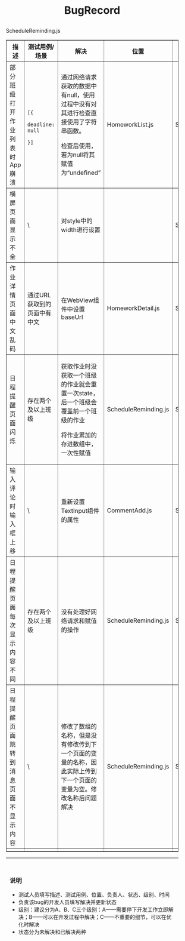 <div style = "margin: 10px">
<h1 align = "center">BugRecord</h1>
<div style = "padding: 10px">
<table border = "1" style = "width:100%">
  <colgroup>
    <col style = "width:25%">
    <col style = "width:15%">
    <col style = "width:30%">
    <col style = "width:10%">
    <col style = "width:10%">
    <col style = "width:10%">
  </colgroup>
  <thead>
    <tr><th>描述</th><th>测试用例/场景</th><th>解决</th><th>位置</th><th>状态</th><th>级别</th></tr>
  </thead>
  <tbody>
    <tr>
      <td>部分班级打开作业列表时App崩溃</td>
      <td>
        <code>
          [{
            deadline: null
          }]
        </code>
      </td>
      <td><p>通过网络请求获取的数据中有null，使用过程中没有对其进行检查直接使用了字符串函数。</p><p>检查后使用，若为null将其赋值为“undefined”<p></td>
      <td>HomeworkList.js</td>
      <td>Solved</td>
      <td>A</td>
    </tr>
    <tr>
      <td>横屏页面显示不全</td>
      <td>\</td>
      <td>对style中的width进行设置</td>
      <td></td>
      <td>Solved</td>
      <td>B</td>
    </tr>
    <tr>
      <td>作业详情页面中文乱码</td>
      <td>通过URL获取到的页面中有中文</td>
      <td>在WebView组件中设置baseUrl</td>
      <td>HomeworkDetail.js</td>
      <td>Solved</td>
      <td>B</td>
    </tr>
    <tr>
      <td>日程提醒页面闪烁</td>
      <td>存在两个及以上班级</td>
      <td><p>获取作业时没获取一个班级的作业就会重置一次state，后一个班级会覆盖前一个班级的作业</p><p>将作业累加的存进数组中，一次性赋值</p></td>
      <td>ScheduleReminding.js</td>
      <td>Solved</td>
      <td>A</td>ScheduleReminding.js
    </tr>
    <tr>
      <td>输入评论时输入框上移</td>
      <td>\</td>
      <td>重新设置TextInput组件的属性</td>
      <td>CommentAdd.js</td>
      <td>Solved</td>
      <td>B</td>
    </tr>
    <tr>
      <td>日程提醒页面每次显示内容不同</td>
      <td>存在两个及以上班级</td>
      <td>没有处理好网络请求和赋值的操作</td>
      <td>ScheduleReminding.js</td>
      <td>Solved</td>
      <td>A</td>
    </tr>
    <tr>
      <td>日程提醒页面跳转到消息页面不显示内容</td>
      <td>\</td>
      <td>修改了数组的名称，但是没有修改传到下一个页面的变量的名称，因此实际上传到下一个页面的变量为空。修改名称后问题解决</td>
      <td>ScheduleReminding.js</td>
      <td>Solved</td>
      <td>A</td>
    </tr>
    <tr>
      <td></td>
      <td></td>
      <td></td>
      <td></td>
      <td></td>
      <td></td>
    </tr>
  </tbody>
</table>
<hr>

<div style = "padding: 10px">
<h3>说明</h3>
<ul>
  <li>测试人员填写描述、测试用例、位置、负责人、状态、级别、时间</li>
  <li>负责该bug的开发人员填写解决并更新状态</li>
  <li>级别：建议分为A、B、C三个级别：A——需要停下开发工作立即解决；B——可以在开发过程中解决；C——不重要的细节，可以在优化时解决</li>
  <li>状态分为未解决和已解决两种</li>
</ul>
</div>
